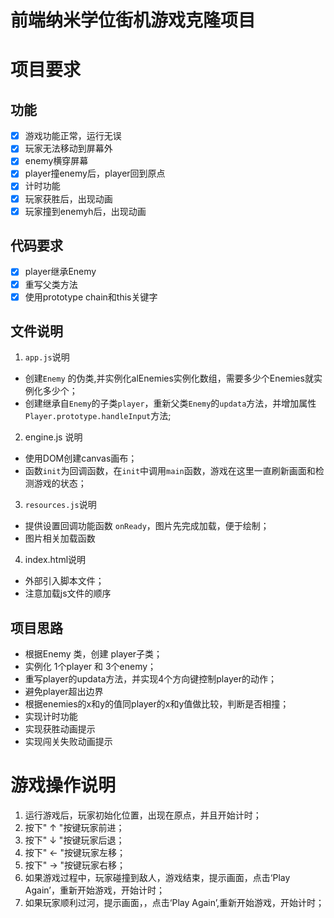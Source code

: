 
前端纳米学位街机游戏克隆项目
===============================

# 项目要求
## 功能
- [x] 游戏功能正常，运行无误
- [x] 玩家无法移动到屏幕外
- [x] enemy横穿屏幕
- [x] player撞enemy后，player回到原点
- [x] 计时功能
- [x] 玩家获胜后，出现动画
- [x] 玩家撞到enemyh后，出现动画
## 代码要求
- [x] player继承Enemy
- [x] 重写父类方法
- [x] 使用prototype chain和this关键字

## 文件说明
1. `app.js`说明
* 创建`Enemy` 的伪类,并实例化alEnemies实例化数组，需要多少个Enemies就实例化多少个；
* 创建继承自`Enemy`的子类`player`，重新父类`Enemy`的`updata`方法，并增加属性`Player.prototype.handleInput`方法;
2. engine.js 说明
* 使用DOM创建canvas画布；
* 函数`init`为回调函数，在`init`中调用`main`函数，游戏在这里一直刷新画面和检测游戏的状态；
3. `resources.js`说明
* 提供设置回调功能函数 `onReady`，图片先完成加载，便于绘制；
* 图片相关加载函数
4. index.html说明
* 外部引入脚本文件；
* 注意加载js文件的顺序


## 项目思路
- 根据Enemy 类，创建 player子类；
- 实例化 1个player 和 3个enemy；
- 重写player的updata方法，并实现4个方向键控制player的动作；
- 避免player超出边界
- 根据enemies的x和y的值同player的x和y值做比较，判断是否相撞；
- 实现计时功能
- 实现获胜动画提示
- 实现闯关失败动画提示

# 游戏操作说明
1. 运行游戏后，玩家初始化位置，出现在原点，并且开始计时；
2. 按下" ↑ "按键玩家前进；
3. 按下" ↓ "按键玩家后退；
4. 按下" ← "按键玩家左移；
5. 按下" → "按键玩家右移；
6. 如果游戏过程中，玩家碰撞到敌人，游戏结束，提示画面，点击‘Play Again’，重新开始游戏，开始计时；
7. 如果玩家顺利过河，提示画面，，点击‘Play Again’,重新开始游戏，开始计时；
